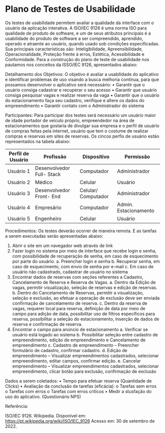 # Plano de Testes de Usabilidade

  Os testes de usabilidade permitem avaliar a qualidade da interface com o usuário da aplicação interativa. A ISO/IEC 9126 é uma norma ISO para qualidade de produto de software, e um de seus atributos principais é a usabilidade do produto de software a ser compreendido, aprendido, operado e atraente ao usuário, quando usado sob condições especificadas. Sua principais características são: Inteligibilidade, Apreensibilidade, Operacionalidade, Proteção frente à erros, Estética, Acessibilidade e Conformidade. Para a construção do plano de teste de usabilidade nos pautamos nos conceitos da ISSO/IEC 9126, apresentados abaixo:
  
Detalhamento dos Objetivos:
	O objetivo é avaliar a usabilidade do aplicativo e identificar problemas de uso visando a busca melhoria contínua, para que possamos desenvolver o aplicativo será necessário:
  •	Garantir que o usuário consiga cadastrar e recuperar o seu acesso
  •	Garantir que usuário consiga pesquisar vagas e realizar reserva da vaga
  •	Garantir que o usuário do estacionamento faça seu cadastro, verifique e altere os dados do empreendimento
  •	Garantir contato com o Administrador do sistema 
  
Participantes:
	Para participar dos testes será necessário um usuário maior de idade portador de veículo próprio, empreendedor na área de estacionamentos que gostaria de divulgar sua empresa e o perfil de usuário de compras feitas pela internet, usuário que tem o costume de realizar compras e reservas em sites de reservas. Os cincos perfis de usuário estão representados na tabela abaixo:


|Perfil de Usuário | Profissão | Dispositivo | Permissão|
|------------------|-----------|-------------|----------|
|Usuário 1 | Desenvolvedor Full- Stack | Computador |	Administrador |
|Usuário 2 | Médico |	Celular |	Usuário |
|Usuário 3 | Desenvolvedor Front- End |	Celular/ Computador |	Administrador |
|Usuário 4 | Empresário |	Computador|	Admin. Estacionamento |
|Usuário 5 | Engenheiro |	Celular |	Usuário |


Procedimentos:
Os testes deverão ocorrer de maneira remota. E as tarefas a serem executadas serão apresentadas abaixo:

1.	Abrir o site em um navegador web através de link
2.	Fazer login no sistema por meio de interface que recebe login e senha, com possibilidade de recuperação de senha, em caso de esquecimento por parte do usuário.
	a.	Preencher login e senha
	b.	Recuperar senha, em caso de esquecimento, com envio de senha por e-mail
	c.	Em caso de usuário não cadastrado, cadastrar de usuário no sistema
3.	Encontrar dados de reservas com seções referentes a Cadastro, Cancelamento de Reserva e Reserva de Vagas.
	a.	Dentro da Edição de vagas, permitir visualização, seleção de reservas e edição de reservas. 
	b.	Dentro do Cancelamento de Reservas, permitir a visualização, seleção e exclusão, ao efetuar a operação de exclusão deve ser enviada confirmação de cancelamento de reserva.
	c.	Dentro da reserva de vagas, requerer local para reserva, definição de data por meio de campo para adição de data, possibilitar uso de filtros específicos para reserva, possibilitar a seleção do estacionamento, inserção de dados de reserva e confirmação de reserva.
4.	Encontrar o campo para anúncio de estacionamento
	a.	Verificar se usuário está logado ao sistema
	b.	Possibilitar seleção entre cadastro de empreendimento, edição de empreendimento e Cancelamento de empreendimento
	c.	Cadastro de empreendimento – Preencher formulário de cadastro, confirmar cadastro.
	d.	Edição de empreendimento – Visualizar empreendimentos cadastrados, selecionar empreendimento, editar campos, confirmar edição.
	e.	Cancelar empreendimento – Visualizar empreendimentos cadastrados, selecionar empreendimento, clicar botão para exclusão, confirmação de exclusão

Dados a serem coletados:
	•	Tempo para efetuar reserva (Quantidade de Clicks)
	•	Avaliação da conclusão de tarefas (eficácia):
		o	Tarefas sem erros
		o	Tarefas com erros
		o	Tarefas com erros críticos
	•	Medir a stusfação do uso do aplicativo. (Questionário NPS)

Referência:

ISO/IEC 9126. Wikipedia. Disponível em: https://pt.wikipedia.org/wiki/ISO/IEC_9126 Acesso em: 30 de setembro de 2022.
